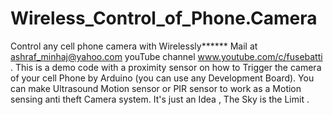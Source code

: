 # Wireless_Control_of_Phone.Camera
Control any cell phone camera with  Wirelessly******    Mail  at ashraf_minhaj@yahoo.com   youTube channel www.youtube.com/c/fusebatti  . This is a demo code with a proximity sensor on how to Trigger  the camera of your cell Phone by Arduino (you can use any Development Board). You can make Ultrasound Motion sensor or PIR sensor to work as a Motion sensing anti theft Camera system.  It's just an Idea , The Sky is the Limit .
